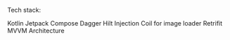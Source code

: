 Tech stack:

Kotlin
Jetpack Compose
Dagger Hilt Injection
Coil for image loader
Retrifit
MVVM Architecture
